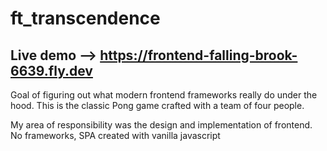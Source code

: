 # ft_transcendence

## Live demo --> https://frontend-falling-brook-6639.fly.dev

Goal of figuring out what modern frontend frameworks really do under the hood. This is the classic Pong game crafted with a team of four people.

My area of responsibility was the design and implementation of frontend. No frameworks, SPA created with vanilla javascript
